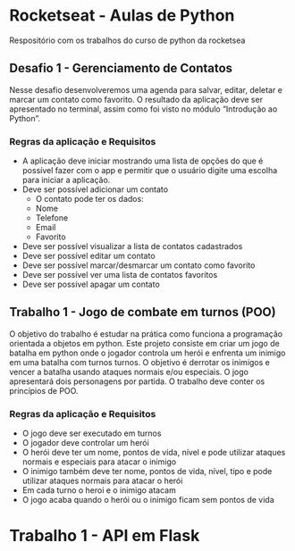 # Rocketseat - Aulas de Python
Respositório com os trabalhos do curso de python da rocketsea

## Desafio 1 - Gerenciamento de Contatos
Nesse desafio desenvolveremos uma agenda para salvar, editar, deletar e marcar um contato como favorito. O resultado da aplicação deve ser apresentado no terminal, assim como foi visto no módulo “Introdução ao Python”.

### Regras da aplicação e Requisitos

- A aplicação deve iniciar mostrando uma lista de opções do que é possível fazer com o app e permitir que o usuário digite uma escolha para iniciar a aplicação.
- Deve ser possível adicionar um contato
    - O contato pode ter os dados:
    - Nome
    - Telefone
    - Email
    - Favorito 
- Deve ser possível visualizar a lista de contatos cadastrados
- Deve ser possível editar um contato
- Deve ser possível marcar/desmarcar um contato como favorito
- Deve ser possível ver uma lista de contatos favoritos
- Deve ser possível apagar um contato

## Trabalho 1 - Jogo de combate em turnos (POO)
O objetivo do trabalho é estudar na prática como funciona a programação orientada a objetos em python.
Este projeto consiste em criar um jogo de batalha em python onde o jogador 
controla um herói e enfrenta um inimigo em uma batalha com turnos turnos. 
O objetivo é derrotar os inimigos e vencer a batalha usando ataques normais 
e/ou especiais. O jogo apresentará dois personagens por partida. O trabalho deve conter os princípios de POO.

### Regras da aplicação e Requisitos
- O jogo deve ser executado em turnos
- O jogador deve controlar um herói
- O herói deve ter um nome, pontos de vida, nível e pode utilizar ataques 
normais e especiais para atacar o inimigo
- O inimigo também deve ter nome, pontos de vida, nível, tipo e pode utilizar 
ataques normais para atacar o herói
- Em cada turno o heroi e o inimigo atacam
- O jogo acaba quando o herói ou o inimigo ficam sem pontos de vida

# Trabalho 1 - API em Flask